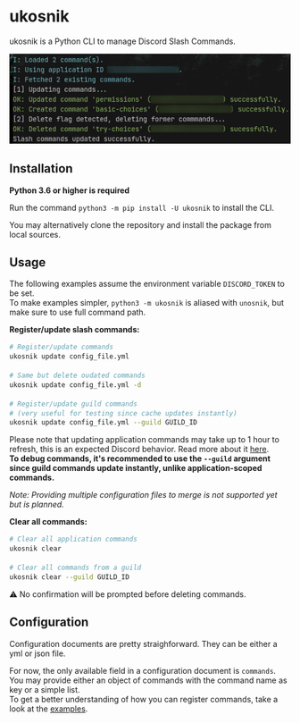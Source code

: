 # ukosnik

ukosnik is a Python CLI to manage Discord Slash Commands.

<!-- External image URL to make PyPI display it -->
![Insert/update demo output](https://raw.githubusercontent.com/Unoqwy/ukosnik/master/demo/screenshot-update.png "comamnd: ukosnik update <config> -d")

## Installation

**Python 3.6 or higher is required**

Run the command `python3 -m pip install -U ukosnik` to install the CLI.  

You may alternatively clone the repository and install the package from local sources.

## Usage

The following examples assume the environment variable `DISCORD_TOKEN` to be set.  
To make examples simpler, `python3 -m ukosnik` is aliased with `unosnik`, but make sure to use full command path.  

**Register/update slash commands:**  

```sh
# Register/update commands
ukosnik update config_file.yml

# Same but delete oudated commands
ukosnik update config_file.yml -d

# Register/update guild commands
# (very useful for testing since cache updates instantly)
ukosnik update config_file.yml --guild GUILD_ID
```

Please note that updating application commands may take up to 1 hour to refresh, this is an expected Discord behavior.
Read more about it [here](https://discord.com/developers/docs/interactions/slash-commands#registering-a-command).  
**To debug commands, it's recommended to use the `--guild` argument since guild commands update instantly, unlike application-scoped commands.**

*Note: Providing multiple configuration files to merge is not supported yet but is planned.*

**Clear all commands:**  

```sh
# Clear all application commands
ukosnik clear

# Clear all commands from a guild
ukosnik clear --guild GUILD_ID
```

⚠️ No confirmation will be prompted before deleting commands.

## Configuration

Configuration documents are pretty straighforward. They can be either a yml or json file.

For now, the only available field in a configuration document is `commands`. You may provide either an object of commands with the command name as key or a simple list.  
To get a better understanding of how you can register commands, take a look at the [examples](https://github.com/Unoqwy/ukosnik/tree/master/examples).

